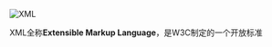 ![XML](http://ww1.sinaimg.cn/large/bda5cd74gy1fv1dkpy34ej20en0gojt7.jpg)

XML全称**Extensible Markup Language**，是W3C制定的一个开放标准


